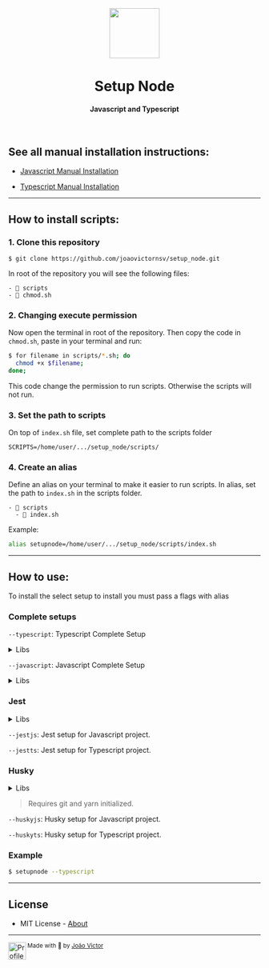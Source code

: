 <div align="center">
  <img src="https://cdn.jsdelivr.net/gh/devicons/devicon/icons/nodejs/nodejs-original.svg" width=100>
  <h1>Setup Node</h1>
  <h4>Javascript and Typescript</h4>
</div>

<br/>

## See all manual installation instructions:

- [Javascript Manual Installation](./JAVASCRIPT.md)

- [Typescript Manual Installation](./TYPESCRIPT.md)

---

## How to install scripts:
### 1. Clone this repository
```
$ git clone https://github.com/joaovictornsv/setup_node.git
```
In root of the repository you will see the following files:
```
- 📁 scripts
- 📄 chmod.sh
```

### 2. Changing execute permission
Now open the terminal in root of the repository. Then copy the code in `chmod.sh`, paste in your terminal and run:

```bash
$ for filename in scripts/*.sh; do
  chmod +x $filename;
done;
```
This code change the permission to run scripts. Otherwise the scripts will not run.

### 3. Set the path to scripts
On top of `index.sh` file, set complete path to the scripts folder
```
SCRIPTS=/home/user/.../setup_node/scripts/
```

### 4. Create an alias
Define an alias on your terminal to make it easier to run scripts.
In alias, set the path to `index.sh` in the scripts folder.

```
- 📁 scripts
  - 📄 index.sh
```

Example:
```zsh
alias setupnode=/home/user/.../setup_node/scripts/index.sh
```
---

## How to use:
To install the select setup to install you must pass a flags with alias

### Complete setups
`--typescript`: Typescript Complete Setup
<details>
  <summary>Libs</summary>

  - Git
  - Typescript
  - ts-node-dev
  - Express
  - ESLint
  - Jest
  - Babel
  - Husky
  - Lint-Staged
</details>

`--javascript`: Javascript Complete Setup
<details>
  <summary>Libs</summary>
  
  - Git
  - Nodemon
  - Express
  - ESLint
  - Jest
  - Husky
  - Lint-Staged
</details>

### Jest
<details>
  <summary>Libs</summary>

  - Husky
  - Lint-Staged
</details>

`--jestjs`: Jest setup for Javascript project.

`--jestts`: Jest setup for Typescript project.

### Husky
<details>
  <summary>Libs</summary>

  - Husky
  - Lint-Staged
</details>

> Requires git and yarn initialized.


`--huskyjs`: Husky setup for Javascript project.

`--huskyts`: Husky setup for Typescript project.


### Example
```bash
$ setupnode --typescript
```

---

## License
- MIT License - [About](https://github.com/joaovictornsv/setup_node/blob/master/LICENSE)

---


<div>
  <img align="left" src="https://i.imgur.com/ufUYAFh.png" width=35 alt="Profile"/>
  <sub>Made with 💙 by <a href="https://github.com/joaovictornsv">João Victor</a></sub>
</div>